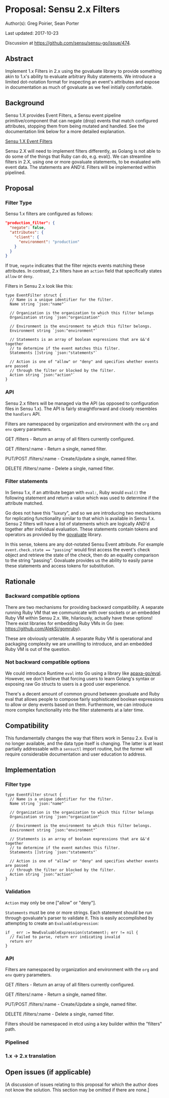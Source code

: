 # Proposal: Sensu 2.x Filters

Author(s): Greg Poirier, Sean Porter

Last updated: 2017-10-23

Discussion at https://github.com/sensu/sensu-go/issue/474.

## Abstract

Implement 1.x Filters in 2.x using the govaluate library to provide something akin to 1.x's ability
to evaluate arbitrary Ruby statements. We introduce a limited dot-notation format for inspecting an
event's attributes and expose in documentation as much of govaluate as we feel initially comfortable.

## Background

Sensu 1.X provides Event Filters, a Sensu event pipeline primitive/component that can negate (drop) 
events that match configured attributes, stopping them from being mutated and handled. See the 
documentation link below for a more detailed explanation.

[Sensu 1.X Event Filters](https://sensuapp.org/docs/1.0/reference/filters.html#what-are-sensu-filters)

Sensu 2.X will need to implement filters differently, as Golang is not able to do some of the things that 
Ruby can do, e.g. eval(). We can streamline filters in 2.X, using one or more govaluate statements, 
to be evaluated with event data. The statements are AND'd. Filters will be implemented within pipelined.

## Proposal

### Filter Type

Sensu 1.x filters are configured as follows:

```json
"production_filter": {
  "negate": false,
  "attributes": {
    "client": {
      "environment": "production"
    }
  }
}
```

If true, `negate` indicates that the filter rejects events matching these attributes. 
In contrast, 2.x filters have an `action` field that specifically states `allow` or `deny`.

Filters in Sensu 2.x look like this:

```golang
type EventFilter struct {
  // Name is a unique identifier for the filter.
  Name string `json:"name"`

  // Organization is the organization to which this filter belongs
  Organization string `json:"organization"`

  // Environment is the environment to which this filter belongs.
  Environment string `json:"environment"`

  // Statements is an array of boolean expressions that are &&'d together
  // to determine if the event matches this filter.
  Statements []string `json:"statements"`
  
  // Action is one of "allow" or "deny" and specifies whether events are passed
  // through the filter or blocked by the filter.
  Action string `json:"action"`
}
```

### API

Sensu 2.x filters will be managed via the API (as opposed to configuration files in
Sensu 1.x). The API is fairly straightforward and closely resembles the `handlers` API.

Filters are namespaced by organization and environment with the `org` and `env` query
parameters.

GET /filters - Return an array of all filters currently configured.

GET /filters/:name - Return a single, named filter.

PUT/POST /filters/:name - Create/Update a single, named filter.

DELETE /filters/:name - Delete a single, named filter.

### Filter statements

In Sensu 1.x, if an attribute began with `eval:`, Ruby would `eval()` the following
statement and return a value which was used to determine if the attribute matched.

Go does not have this "luxury", and so we are introducing two mechanisms for replicating
functionality similar to that which is available in Sensu 1.x. Sensu 2 filters will have
a list of statements which are logically AND'd together after individual evaluation.
These statements contain tokens and operators as provided by the [govaluate](https://github.com/Knetic/govaluate) 
library. 

In this sense, tokens are any dot-notated Sensu Event attribute. For example `event.check.state == "passing"`
would first access the event's check object and retrieve the state of the check, then do an equality
comparison to the string "passing". Govaluate provides us the ability to easily parse
these statements and access tokens for substitution.


## Rationale

### Backward compatible options

There are two mechanisms for providing backward compatibility. A separate running Ruby VM that we communicate
with over sockets or an embedded Ruby VM within Sensu 2.x. We, hilariously, actually have these options! There 
exist libraries for embedding Ruby VMs in Go (see: https://github.com/AlekSi/gomruby).

These are obviously untenable. A separate Ruby VM is operational and packaging complexity we are unwilling
to introduce, and an embedded Ruby VM is out of the question.

### Not backward compatible options

We could introduce Runtime `eval` into Go using a library like [apaxa-go/eval](https://github.com/apaxa-go/eval).
However, we don't believe that forcing users to learn Golang's syntax or exposing raw Go structs to users is a 
good user experience.

There's a decent amount of common ground between govaluate and Ruby eval that allows people to compose fairly
sophisticated boolean expressions to allow or deny events based on them. Furthermore, we can introduce more
complex functionality into the filter statements at a later time.

## Compatibility

This fundamentally changes the way that filters work in Sensu 2.x. Eval is no longer available, and
the data type itself is changing. The latter is at least partially addressable with a `sensuctl` import
routine, but the former will require considerable documentation and user education to address.

## Implementation

### Filter type

```golang
type EventFilter struct {
  // Name is a unique identifier for the filter.
  Name string `json:"name"`

  // Organization is the organization to which this filter belongs
  Organization string `json:"organization"`

  // Environment is the environment to which this filter belongs.
  Environment string `json:"environment"`

  // Statements is an array of boolean expressions that are &&'d together
  // to determine if the event matches this filter.
  Statements []string `json:"statements"`
  
  // Action is one of "allow" or "deny" and specifies whether events are passed
  // through the filter or blocked by the filter.
  Action string `json:"action"`
}
```

### Validation

`Action` may only be one ["allow" or "deny"].

`Statements` must be one or more strings. Each statement should be run through govaluate's parser
to validate it. This is easily accomplished by attempting to create an `EvaluableExpression`:

```golang
if _ err := NewEvaluableExpression(statement); err != nil {
  // Failed to parse, return err indicating invalid
  return err
}
```

### API

Filters are namespaced by organization and environment with the `org` and `env` query
parameters.

GET /filters - Return an array of all filters currently configured.

GET /filters/:name - Return a single, named filter.

PUT/POST /filters/:name - Create/Update a single, named filter.

DELETE /filters/:name - Delete a single, named filter.

Filters should be namespaced in etcd using a key builder within the "filters" path.

### Pipelined



### 1.x -> 2.x translation

## Open issues (if applicable)

[A discussion of issues relating to this proposal for which the author does not
know the solution. This section may be omitted if there are none.]
